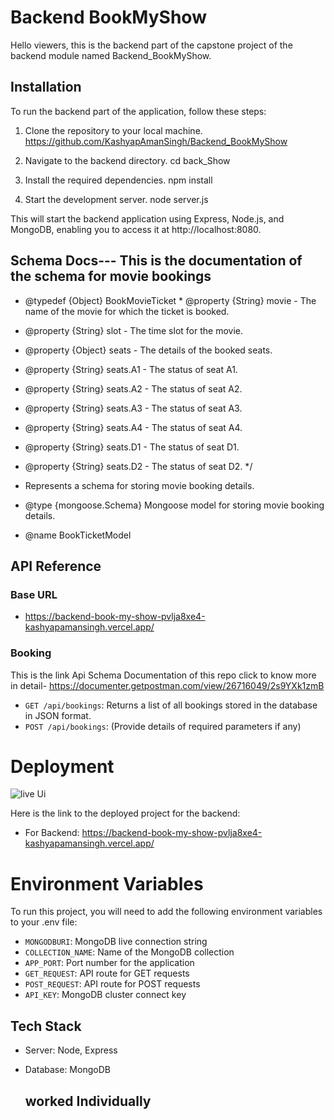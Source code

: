 # Backend BookMyShow

Hello viewers, this is the backend part of the capstone project of the backend module named Backend_BookMyShow.

## Installation

To run the backend part of the application, follow these steps:

1. Clone the repository to your local machine.
 https://github.com/KashyapAmanSingh/Backend_BookMyShow


2. Navigate to the backend directory.
cd back_Show

3. Install the required dependencies.
npm install


4. Start the development server.
node server.js


This will start the backend application using Express, Node.js, and MongoDB, enabling you to access it at http://localhost:8080.

## Schema Docs--- This is the documentation of the schema for movie bookings

 * @typedef {Object} BookMovieTicket * @property {String} movie - The name of the movie for which the ticket is booked.
 * @property {String} slot - The time slot for the movie.
 * @property {Object} seats - The details of the booked seats.
 * @property {String} seats.A1 - The status of seat A1.
 * @property {String} seats.A2 - The status of seat A2.
 * @property {String} seats.A3 - The status of seat A3.
 * @property {String} seats.A4 - The status of seat A4.
 * @property {String} seats.D1 - The status of seat D1.
 * @property {String} seats.D2 - The status of seat D2.
 */

 
 * Represents a schema for storing movie booking details.
 * @type {mongoose.Schema<BookMovieTicket>}
  Mongoose model for storing movie booking details.
 * @name BookTicketModel



## API Reference

### Base URL

- https://backend-book-my-show-pvlja8xe4-kashyapamansingh.vercel.app/

### Booking
 This is the link Api Schema Documentation of this repo click to know more in detail-
 https://documenter.getpostman.com/view/26716049/2s9YXk1zmB
 
- `GET /api/bookings`: Returns a list of all bookings stored in the database in JSON format.
- `POST /api/bookings`: (Provide details of required parameters if any)

# Deployment
![live Ui](https://github.com/KashyapAmanSingh/Backend_BookMyShow/assets/119684617/11935ac4-da63-490b-8890-3eceb19d5dd8)

Here is the link to the deployed project for the backend:

- For Backend:  https://backend-book-my-show-pvlja8xe4-kashyapamansingh.vercel.app/

# Environment Variables

To run this project, you will need to add the following environment variables to your .env file:

- `MONGODBURI`: MongoDB live connection string
- `COLLECTION_NAME`: Name of the MongoDB collection
- `APP_PORT`: Port number for the application
- `GET_REQUEST`: API route for GET requests
- `POST_REQUEST`: API route for POST requests
- `API_KEY`: MongoDB cluster connect key

## Tech Stack

- Server: Node, Express
- Database: MongoDB
 
  ## worked Individually

